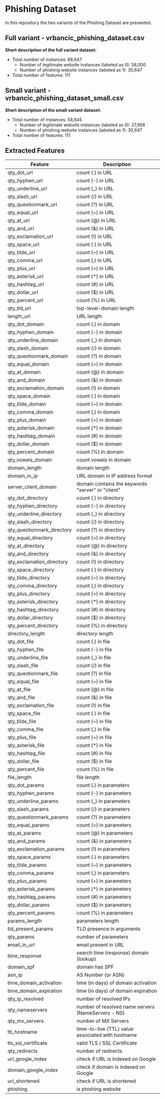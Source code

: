 # Phishing Dataset

In this repository the two variants of the Phishing Dataset are presented.

## Full variant - vrbancic_phishing_dataset.csv

**Short description of the full variant dataset:**
- Total number of instances: 88,647
    - Number of legitimate website instances (labeled as 0): 58,000
    - Number of phishing website instances (labeled as 1): 30,647
- Total number of features: 111

## Small variant - vrbancic_phishing_dataset_small.csv

**Short description of the small variant dataset:**
- Total number of instances: 58,645 
    - Number of legitimate website instances (labeled as 0): 27,998
    - Number of phishing website instances (labeled as 1): 30,647
- Total number of features: 111

## Extracted Features

|          Feature           |                   Description                      |
|----------------------------|----------------------------------------------------|
| qty_dot_url                | count (.) in URL                                   |
| qty_hyphen_url             | count (-) in URL                                   |
| qty_underline_url          | count (_) in URL                                   |
| qty_slash_url              | count (/) in URL                                   |
| qty_questionmark_url       | count (?) in URL                                   |
| qty_equal_url              | count (=) in URL                                   |
| qty_at_url                 | count (@) in URL                                   |
| qty_and_url                | count (&) in URL                                   |
| qty_exclamation_url        | count (!) in URL                                   |
| qty_space_url	             | count ( ) in URL                                   |
| qty_tilde_url	             | count (~) in URL                                   |
| qty_comma_url	             | count (,) in URL                                   |
| qty_plus_url	             | count (+) in URL                                   |
| qty_asterisk_url	         | count (*) in URL                                   |
| qty_hashtag_url	         | count (#) in URL                                   |
| qty_dollar_url	         | count ($) in URL                                   |
| qty_percent_url	         | count (%) in URL                                   |
| qty_tld_url	             | top-level-domain length                            |
| length_url	             | URL length                                         |
| qty_dot_domain	         | count (.) in domain                                |
| qty_hyphen_domain	         | count (-) in domain                                |
| qty_underline_domain       | count (_) in domain                                |
| qty_slash_domain	         | count (/) in domain                                |
| qty_questionmark_domain    | count (?) in domain                                |
| qty_equal_domain           | count (=) in domain                                |
| qty_at_domain              | count (@) in domain                                |
| qty_and_domain             | count (&) in domain                                |
| qty_exclamation_domain     | count (!) in domain                                |
| qty_space_domain           | count ( ) in domain                                |
| qty_tilde_domain           | count (~) in domain                                |
| qty_comma_domain           | count (,) in domain                                |
| qty_plus_domain            | count (+) in domain                                |
| qty_asterisk_domain        | count (*) in domain                                |
| qty_hashtag_domain         | count (#) in domain                                |
| qty_dollar_domain          | count ($) in domain                                |
| qty_percent_domain         | count (%) in domain                                |
| qty_vowels_domain          | count vowels in domain                             |
| domain_length              | domain length                                      |
| domain_in_ip               | URL domain in IP address format                    |
| server_client_domain       | domain contains the keywords "server" or "client"  |
| qty_dot_directory	         | count (.) in directory                             |
| qty_hyphen_directory       | count (-) in directory                             |
| qty_underline_directory    | count (_) in directory                             |
| qty_slash_directory        | count (/) in directory                             |
| qty_questionmark_directory | count (?) in directory                             |
| qty_equal_directory        | count (=) in directory                             |
| qty_at_directory           | count (@) in directory                             |
| qty_and_directory          | count (&) in directory                             |
| qty_exclamation_directory	 | count (!) in directory                             |
| qty_space_directory        | count ( ) in directory                             | 
| qty_tilde_directory        | count (~) in directory                             |
| qty_comma_directory        | count (,) in directory                             |
| qty_plus_directory         | count (+) in directory                             |
| qty_asterisk_directory     | count (*) in directory                             |
| qty_hashtag_directory      | count (#) in directory                             |
| qty_dollar_directory       | count ($) in directory                             |
| qty_percent_directory      | count (%) in directory                             |
| directory_length           | directory length                                   |
| qty_dot_file               | count (.) in file                                  |
| qty_hyphen_file            | count (-) in file                                  |
| qty_underline_file         | count (_) in file                                  |
| qty_slash_file             | count (/) in file                                  |
| qty_questionmark_file      | count (?) in file                                  |
| qty_equal_file             | count (=) in file                                  |
| qty_at_file                | count (@) in file                                  |
| qty_and_file               | count (&) in file                                  |
| qty_exclamation_file       | count (!) in file                                  |
| qty_space_file             | count ( ) in file                                  |
| qty_tilde_file             | count (~) in file                                  |
| qty_comma_file             | count (,) in file                                  |
| qty_plus_file	             | count (+) in file                                  |
| qty_asterisk_file          | count (*) in file                                  |
| qty_hashtag_file           | count (#) in file                                  |
| qty_dollar_file            | count ($) in file                                  |
| qty_percent_file           | count (%) in file                                  |
| file_length                | file length                                        |
| qty_dot_params             | count (.) in parameters                            |
| qty_hyphen_params          | count (-) in parameters                            |
| qty_underline_params       | count (_) in parameters                            |
| qty_slash_params           | count (/) in parameters                            |
| qty_questionmark_params    | count (?) in parameters                            |
| qty_equal_params           | count (=) in parameters                            |
| qty_at_params              | count (@) in parameters                            |
| qty_and_params             | count (&) in parameters                            |
| qty_exclamation_params     | count (!) in parameters                            |
| qty_space_params           | count ( ) in parameters                            |
| qty_tilde_params           | count (~) in parameters                            |
| qty_comma_params           | count (,) in parameters                            |
| qty_plus_params            | count (+) in parameters                            |
| qty_asterisk_params        | count (*) in parameters                            |
| qty_hashtag_params         | count (#) in parameters                            |
| qty_dollar_params          | count ($) in parameters                            |
| qty_percent_params         | count (%) in parameters                            |
| params_length              | parameters length                                  |
| tld_present_params         | TLD presence in arguments                          |
| qty_params                 | number of parameters                               |
| email_in_url               | email present in URL                               |
| time_response              | search time (response) domain (lookup)             |
| domain_spf                 | domain has SPF                                     |
| asn_ip                     | AS Number (or ASN)                                 |
| time_domain_activation     | time (in days) of domain activation                |
| time_domain_expiration     | time (in days) of domain expiration                |
| qty_ip_resolved            | number of resolved IPs                             |
| qty_nameservers            | number of resolved name servers (NameServers - NS) |
| qty_mx_servers             | number of MX Servers                               |
| ttl_hostname               | time-to-live (TTL) value associated with hostname  |
| tls_ssl_certificate        | valid TLS / SSL Certificate                        |
| qty_redirects              | number of redirects                                |
| url_google_index           | check if URL is indexed on Google                  |
| domain_google_index        | check if domain is indexed on Google               |
| url_shortened              | check if URL is shortened                          |
| phishing                   | is phishing website                                |
